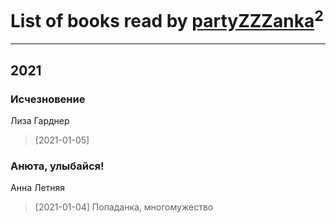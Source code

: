# List of books read by [partyZZZanka](http://vk.com/id9315852)<sup>2</sup>
---

## 2021

### Исчезновение
Лиза Гарднер
> [2021-01-05] 


### Анюта, улыбайся!
Анна Летняя
> [2021-01-04] Попаданка, многомужество




